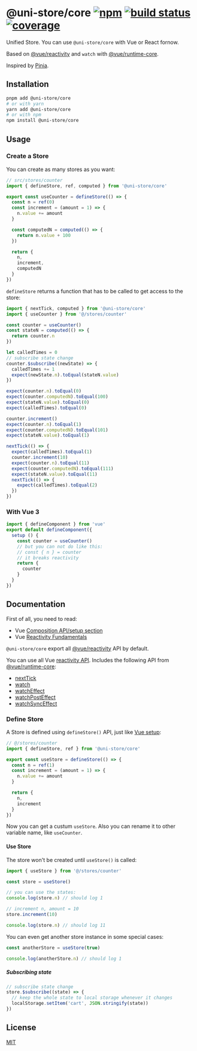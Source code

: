 # @uni-store/core [![npm](https://badgen.net/npm/v/@uni-store/core)](https://www.npmjs.com/package/@uni-store/core) [![build status](https://github.com/dolymood/uni-store/workflows/test/badge.svg)](https://github.com/dolymood/uni-store/actions/workflows/test.yml) [![coverage](https://badgen.net/codecov/c/github/dolymood/uni-store)](https://codecov.io/github/dolymood/uni-store)

Unified Store. You can use `@uni-store/core` with Vue or React fornow.

Based on [@vue/reactivity](https://github.com/vuejs/vue-next/tree/master/packages/reactivity) and `watch` with [@vue/runtime-core](https://github.com/vuejs/vue-next/tree/master/packages/runtime-core).

Inspired by [Pinia](https://github.com/posva/pinia).

## Installation

```bash
pnpm add @uni-store/core
# or with yarn
yarn add @uni-store/core
# or with npm
npm install @uni-store/core
```

## Usage

### Create a Store

You can create as many stores as you want:

```ts
// src/stores/counter
import { defineStore, ref, computed } from '@uni-store/core'

export const useCounter = defineStore(() => {
  const n = ref(0)
  const increment = (amount = 1) => {
    n.value += amount
  }

  const computedN = computed(() => {
    return n.value + 100
  })

  return {
    n,
    increment,
    computedN
  }
})
```

`defineStore` returns a function that has to be called to get access to the store:

```ts
import { nextTick, computed } from '@uni-store/core'
import { useCounter } from '@/stores/counter'

const counter = useCounter()
const stateN = computed(() => {
  return counter.n
})

let calledTimes = 0
// subscribe state change
counter.$subscribe((newState) => {
  calledTimes += 1
  expect(newState.n).toEqual(stateN.value)
})

expect(counter.n).toEqual(0)
expect(counter.computedN).toEqual(100)
expect(stateN.value).toEqual(0)
expect(calledTimes).toEqual(0)

counter.increment()
expect(counter.n).toEqual(1)
expect(counter.computedN).toEqual(101)
expect(stateN.value).toEqual(1)

nextTick(() => {
  expect(calledTimes).toEqual(1)
  counter.increment(10)
  expect(counter.n).toEqual(11)
  expect(counter.computedN).toEqual(111)
  expect(stateN.value).toEqual(11)
  nextTick(() => {
    expect(calledTimes).toEqual(2)
  })
})
```

### With Vue 3

```ts
import { defineComponent } from 'vue'
export default defineComponent({
  setup () {
    const counter = useCounter()
    // but you can not do like this:
    // const { n } = counter
    // it breaks reactivity
    return {
      counter
    }
  }
})
```

## Documentation

First of all, you need to read:

- Vue [Composition API/setup section](https://v3.vuejs.org/guide/composition-api-setup.html)
- Vue [Reactivity Fundamentals](https://v3.vuejs.org/guide/reactivity-fundamentals.html)

`@uni-store/core` export all [@vue/reactivity](https://www.npmjs.com/package/@vue/reactivity) API by default.

You can use all Vue [reactivity API](https://v3.vuejs.org/api/reactivity-api.html). Includes the following API from [@vue/runtime-core](https://www.npmjs.com/package/@vue/runtime-core):

- [nextTick](https://v3.vuejs.org/api/global-api.html#nexttick)
- [watch](https://v3.vuejs.org/api/computed-watch-api.html#watch)
- [watchEffect](https://v3.vuejs.org/api/computed-watch-api.html#watcheffect)
- [watchPostEffect](https://v3.vuejs.org/api/computed-watch-api.html#watchposteffect)
- [watchSyncEffect](https://v3.vuejs.org/api/computed-watch-api.html#watchsynceffect)

### Define Store

A Store is defined using `defineStore()` API, just like [Vue setup]((https://v3.vuejs.org/guide/composition-api-setup.html)):

```ts
// @/stores/counter
import { defineStore, ref } from '@uni-store/core'

export const useStore = defineStore(() => {
  const n = ref(1)
  const increment = (amount = 1) => {
    n.value += amount
  }

  return {
    n,
    increment
  }
})
```

Now you can get a custum `useStore`. Also you can rename it to other variable name, like `useCounter`.

#### Use Store

The store won't be created until `useStore()` is called:

```ts
import { useStore } from '@/stores/counter'

const store = useStore()

// you can use the states:
console.log(store.n) // should log 1

// increment n, amount = 10
store.increment(10)

console.log(store.n) // should log 11
```

You can even get another store instance in some special cases:

```ts
const anotherStore = useStore(true)

console.log(anotherStore.n) // should log 1
```

##### Subscribing state

```ts
// subscribe state change
store.$subscribe((state) => {
  // keep the whole state to local storage whenever it changes
  localStorage.setItem('cart', JSON.stringify(state))
})
```

## License

[MIT](http://opensource.org/licenses/MIT)
